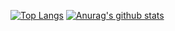 [![Top Langs](https://github-readme-stats.vercel.app/api/top-langs/?username=jw00oo1&count_private=true&layout=compact)](https://github.com/anuraghazra/github-readme-stats)
[![Anurag's github stats](https://github-readme-stats.vercel.app/api?username=jw00oo1&count_private=true)](https://github.com/anuraghazra/github-readme-stats)

